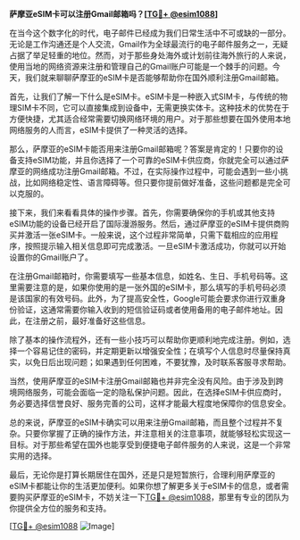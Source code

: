 **萨摩亚eSIM卡可以注册Gmail邮箱吗？[[TG💪+ @esim1088](https://t.me/s/esim1088)]**

在当今这个数字化的时代，电子邮件已经成为我们日常生活中不可或缺的一部分。无论是工作沟通还是个人交流，Gmail作为全球最流行的电子邮件服务之一，无疑占据了举足轻重的地位。然而，对于那些身处海外或计划前往海外旅行的人来说，使用当地的网络资源来注册和管理自己的Gmail账户可能是一个棘手的问题。今天，我们就来聊聊萨摩亚的eSIM卡是否能够帮助你在国外顺利注册Gmail邮箱。

首先，让我们了解一下什么是eSIM卡。eSIM卡是一种嵌入式SIM卡，与传统的物理SIM卡不同，它可以直接集成到设备中，无需更换实体卡。这种技术的优势在于方便快捷，尤其适合经常需要切换网络环境的用户。对于那些想要在国外使用本地网络服务的人而言，eSIM卡提供了一种灵活的选择。

那么，萨摩亚的eSIM卡能否用来注册Gmail邮箱呢？答案是肯定的！只要你的设备支持eSIM功能，并且你选择了一个可靠的eSIM卡供应商，你就完全可以通过萨摩亚的网络成功注册Gmail邮箱。不过，在实际操作过程中，可能会遇到一些小挑战，比如网络稳定性、语言障碍等。但只要你提前做好准备，这些问题都是完全可以克服的。

接下来，我们来看看具体的操作步骤。首先，你需要确保你的手机或其他支持eSIM功能的设备已经开启了国际漫游服务。然后，通过萨摩亚的eSIM卡提供商购买并激活一张eSIM卡。一般来说，这个过程非常简单，只需下载相应的应用程序，按照提示输入相关信息即可完成激活。一旦eSIM卡激活成功，你就可以开始设置你的Gmail账户了。

在注册Gmail邮箱时，你需要填写一些基本信息，如姓名、生日、手机号码等。这里需要注意的是，如果你使用的是一张外国的eSIM卡，那么填写的手机号码必须是该国家的有效号码。此外，为了提高安全性，Google可能会要求你进行双重身份验证，这通常需要你输入收到的短信验证码或者使用备用的电子邮件地址。因此，在注册之前，最好准备好这些信息。

除了基本的操作流程外，还有一些小技巧可以帮助你更顺利地完成注册。例如，选择一个容易记住的密码，并定期更新以增强安全性；在填写个人信息时尽量保持真实，以免日后出现问题；如果遇到任何困难，不要犹豫，及时联系客服寻求帮助。

当然，使用萨摩亚的eSIM卡注册Gmail邮箱也并非完全没有风险。由于涉及到跨境网络服务，可能会面临一定的隐私保护问题。因此，在选择eSIM卡供应商时，务必要选择信誉良好、服务完善的公司，这样才能最大程度地保障你的信息安全。

总的来说，萨摩亚的eSIM卡确实可以用来注册Gmail邮箱，而且整个过程并不复杂。只要你掌握了正确的操作方法，并注意相关的注意事项，就能够轻松实现这一目标。对于那些希望在国外也能享受到便捷电子邮件服务的人来说，这是一个非常实用的选择。

最后，无论你是打算长期居住在国外，还是只是短暂旅行，合理利用萨摩亚的eSIM卡都能让你的生活更加便利。如果你想了解更多关于eSIM卡的信息，或者需要购买萨摩亚的eSIM卡，不妨关注一下[TG💪+ @esim1088](https://t.me/s/esim1088)，那里有专业的团队为你提供全方位的服务和支持。

[[TG💪+ @esim1088](https://t.me/s/esim1088) ![Image](https://i.postimg.cc/4NQfJmqS/Snipaste-2025-05-13-00-14-12.png)]